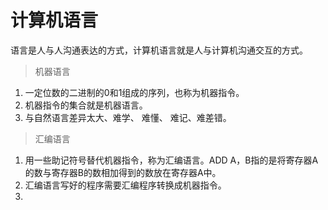 # 计算机语言
语言是人与人沟通表达的方式，计算机语言就是人与计算机沟通交互的方式。

> 机器语言
1.  一定位数的二进制的0和1组成的序列，也称为机器指令。
2.  机器指令的集合就是机器语言。
3.  与自然语言差异太大、难学、 难懂、 难记、难差错。
> 汇编语言
1.  用一些助记符号替代机器指令，称为汇编语言。ADD A，B指的是将寄存器A的数与寄存器B的数相加得到的数放在寄存器A中。
5.  汇编语言写好的程序需要汇编程序转换成机器指令。
3. 
<!--stackedit_data:
eyJoaXN0b3J5IjpbMjEwMjYxNzk4OF19
-->